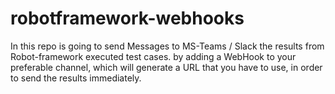 # robotframework-webhooks

In this repo is going to send Messages to MS-Teams / Slack the results from Robot-framework executed test cases. 
by adding a WebHook to your preferable channel, which will generate a URL that you have to use, in order to send the results immediately.
